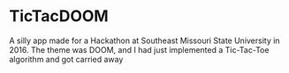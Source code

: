# TicTacDOOM
A silly app made for a Hackathon at Southeast Missouri State University in 2016. The theme was DOOM, and I had just implemented a Tic-Tac-Toe algorithm and got carried away
